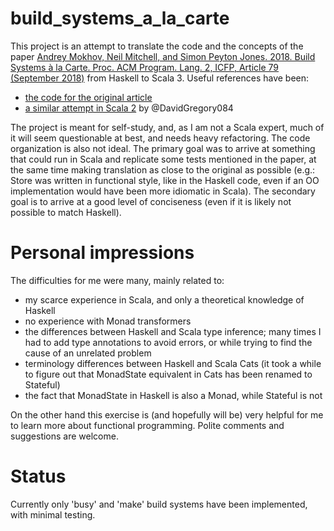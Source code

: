 # build_systems_a_la_carte

This project is an attempt to translate the code and the concepts of the paper
[Andrey Mokhov, Neil Mitchell, and Simon Peyton Jones. 2018. Build Systems à la Carte. Proc. ACM Program.
Lang. 2, ICFP, Article 79 (September 2018)](https://www.microsoft.com/en-us/research/uploads/prod/2018/03/build-systems.pdf)
from Haskell to Scala 3.
Useful references have been: 

- [the code for the original article](https://github.com/snowleopard/build)
- [a similar attempt in Scala 2](https://github.com/DavidGregory084/forge) by @DavidGregory084

The project is meant for self-study, and, as I am not a Scala expert, much of it will seem 
questionable at best, and needs heavy refactoring.
The code organization is also not ideal.
The primary goal was to arrive at something that could run in Scala and replicate some tests 
mentioned in the paper, at the same time making translation as close to the original as possible
(e.g.: Store was written in functional style, like in the Haskell code, even if an OO implementation
would have been more idiomatic in Scala).
The secondary goal is to arrive at a good level of conciseness (even if it is likely not possible 
to match Haskell). 

# Personal impressions

The difficulties for me were many, mainly related to:

 - my scarce experience in Scala, and only a theoretical knowledge of Haskell
 - no experience with Monad transformers
 - the differences between Haskell and Scala type inference; many times I had to add type annotations 
   to avoid errors, or while trying to find the cause of an unrelated problem
 - terminology differences between Haskell and Scala Cats (it took a while to figure out that
   MonadState equivalent in Cats has been renamed to Stateful)
 - the fact that MonadState in Haskell is also a Monad, while Stateful is not

On the other hand this exercise is (and hopefully will be) very helpful for me to learn more
about functional programming. Polite comments and suggestions are welcome.

# Status

Currently only 'busy' and 'make' build systems have been implemented, with minimal testing.

